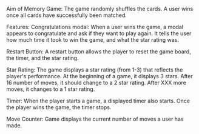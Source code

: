 Aim  of Memory Game:
The game randomly shuffles the cards. A user wins once all cards have successfully been matched.


Features:
Congratulations modal:
When a user wins the game, a modal appears to congratulate and ask if they want to play again. It tells the user how much time it took to win the game, and what the star rating was.

Restart Button:
A restart button allows the player to reset the game board, the timer, and the star rating.

Star Rating:
The game displays a star rating (from 1-3) that reflects the player's performance. At the beginning of a game, it displays 3 stars. After 16 number of moves, it should change to a 2 star rating. After XXX more moves, it changes to a 1 star rating.

Timer:
When the player starts a game, a displayed timer also starts. Once the player wins the game, the timer stops.

Move Counter:
Game displays the current number of moves a user has made.